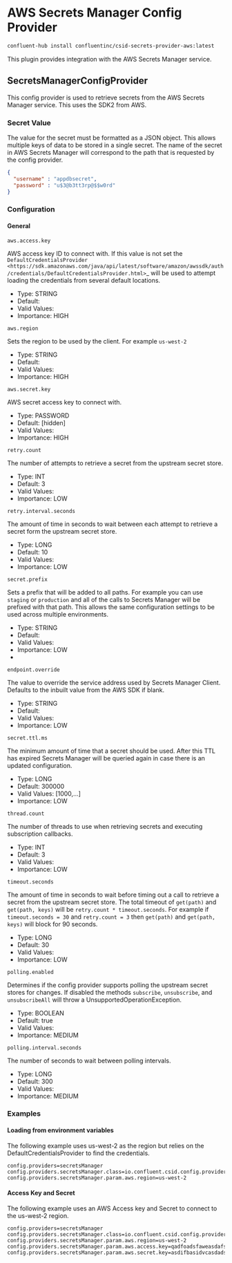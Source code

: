 # AWS Secrets Manager Config Provider

```bash
confluent-hub install confluentinc/csid-secrets-provider-aws:latest
```

This plugin provides integration with the AWS Secrets Manager service.

## SecretsManagerConfigProvider

This config provider is used to retrieve secrets from the AWS Secrets Manager service.  This uses the SDK2 from AWS.

### Secret Value

The value for the secret must be formatted as a JSON object. This allows multiple keys of data to be stored in a single secret. The name of the secret in AWS Secrets Manager will correspond to the path that is requested by the config provider.

```json
{
  "username" : "appdbsecret",
  "password" : "u$3@b3tt3rp@$$w0rd"
}
```

### Configuration


#### General

```properties
aws.access.key
```
AWS access key ID to connect with. If this value is not set the `DefaultCredentialsProvider <https://sdk.amazonaws.com/java/api/latest/software/amazon/awssdk/auth/credentials/DefaultCredentialsProvider.html>`_ will be used to attempt loading the credentials from several default locations.

* Type: STRING
* Default: 
* Valid Values: 
* Importance: HIGH

```properties
aws.region
```
Sets the region to be used by the client. For example `us-west-2`

* Type: STRING
* Default: 
* Valid Values: 
* Importance: HIGH

```properties
aws.secret.key
```
AWS secret access key to connect with.

* Type: PASSWORD
* Default: [hidden]
* Valid Values: 
* Importance: HIGH

```properties
retry.count
```
The number of attempts to retrieve a secret from the upstream secret store.

* Type: INT
* Default: 3
* Valid Values: 
* Importance: LOW

```properties
retry.interval.seconds
```
The amount of time in seconds to wait between each attempt to retrieve a secret form the upstream secret store.

* Type: LONG
* Default: 10
* Valid Values: 
* Importance: LOW

```properties
secret.prefix
```
Sets a prefix that will be added to all paths. For example you can use `staging` or `production` and all of the calls to Secrets Manager will be prefixed with that path. This allows the same configuration settings to be used across multiple environments.

* Type: STRING
* Default: 
* Valid Values: 
* Importance: LOW
* 
```properties
endpoint.override
```
The value to override the service address used by Secrets Manager Client.  Defaults to the inbuilt value from the AWS SDK if blank.

* Type: STRING
* Default:
* Valid Values:
* Importance: LOW

```properties
secret.ttl.ms
```
The minimum amount of time that a secret should be used. After this TTL has expired Secrets Manager will be queried again in case there is an updated configuration.

* Type: LONG
* Default: 300000
* Valid Values: [1000,...]
* Importance: LOW

```properties
thread.count
```
The number of threads to use when retrieving secrets and executing subscription callbacks.

* Type: INT
* Default: 3
* Valid Values: 
* Importance: LOW

```properties
timeout.seconds
```
The amount of time in seconds to wait before timing out a call to retrieve a secret from the upstream secret store. The total timeout of `get(path)` and `get(path, keys)` will be `retry.count * timeout.seconds`. For example if `timeout.seconds = 30` and `retry.count = 3` then `get(path)` and `get(path, keys)` will block for 90 seconds.

* Type: LONG
* Default: 30
* Valid Values: 
* Importance: LOW

```properties
polling.enabled
```
Determines if the config provider supports polling the upstream secret stores for changes. If disabled the methods `subscribe`, `unsubscribe`, and `unsubscribeAll` will throw a UnsupportedOperationException.

* Type: BOOLEAN
* Default: true
* Valid Values: 
* Importance: MEDIUM

```properties
polling.interval.seconds
```
The number of seconds to wait between polling intervals.

* Type: LONG
* Default: 300
* Valid Values: 
* Importance: MEDIUM

### Examples

#### Loading from environment variables

The following example uses us-west-2 as the region but relies on the DefaultCredentialsProvider to find the credentials.

```properties
config.providers=secretsManager
config.providers.secretsManager.class=io.confluent.csid.config.provider.aws.SecretsManagerConfigProvider
config.providers.secretsManager.param.aws.region=us-west-2
```

#### Access Key and Secret

The following example uses an AWS Access key and Secret to connect to the us-west-2 region.

```properties
config.providers=secretsManager
config.providers.secretsManager.class=io.confluent.csid.config.provider.aws.SecretsManagerConfigProvider
config.providers.secretsManager.param.aws.region=us-west-2
config.providers.secretsManager.param.aws.access.key=qadfoadsfaweasdafsd
config.providers.secretsManager.param.aws.secret.key=asdifbasidvcasdadsfasd
```


